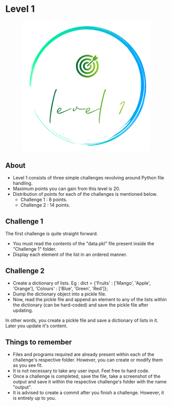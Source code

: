 # Level 1

<p align="center">
    <img src="..\..\assets\Level1Logo.png" alt="Level 1 Logo" width="400px">
</p>

## About

- Level 1 consists of three simple challenges revolving around Python file handling.
- Maximum points you can gain from this level is 20.
- Distribution of points for each of the challenges is mentioned below.
    - Challenge 1 : 8 points.
    - Challenge 2 : 14 points.

## Challenge 1

The first challenge is quite straight forward. 
- You must read the contents of the "data.pkl" file present inside the "Challenge 1" folder.
- Display each element of the list in an ordered manner.

## Challenge 2

- Create a dictionary of lists. Eg : dict = {'Fruits' : ['Mango', 'Apple', 'Orange'], 'Colours' : ['Blue', 'Green', 'Red']};
- Dump the dictionary object into a pickle file.
- Now, read the pickle file and append an element to any of the lists within the dictionary (can be hard-coded) and save the pickle file after updating. 

In other words, you create a pickle file and save a dictionary of lists in it. Later you update it's content.

## Things to remember

- Files and programs required are already present within each of the challenge's respective folder. However, you can create or modify them as you see fit.
- It is not necessary to take any user input. Feel free to hard code.
- Once a challenge is completed, save the file, take a screenshot of the output and save it within the respective challenge's folder with the name "output".
- It is advised to create a commit after you finish a challenge. However, it is entirely up to you.